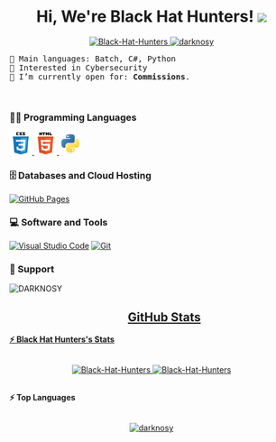 <!-- Stolen from https://github.com/DARKNOSY/DARKNOSY/ -->
<h1 align="center">
Hi, We're Black Hat Hunters!
	<a href="https://github.com/Bouaskaoun" target="_self">
		<img src="https://media.giphy.com/media/hvRJCLFzcasrR4ia7z/giphy.gif" width="30">
	</a>
</h1>
<p align="center">
	<a href="https://github.com/Black-Hat-Hunters">
		<img src="https://komarev.com/ghpvc/?username=Black-Hat-Hunters&label=Profile%20views&color=0e75b6&style=flat" alt="Black-Hat-Hunters" />
	</a>
	<a href="https://github.com/Black-Hat-Hunters">
		<img src="https://img.shields.io/github/followers/Black-Hat-Hunters?label=Followers" alt="darknosy" />
	</a>
</p>

<pre>
🌟 Main languages: Batch, C#, Python
🚩 Interested in Cybersecurity
🤔 I’m currently open for: <b>Commissions</b>.
</pre>

<br/>

<!--## Connect with Me

<p align="center">
	<a href="mailto:dark.help@yahoo.com"><img img src="https://img.shields.io/badge/gmail-%23EA4335.svg?style=plastic&logo=gmail&logoColor=white" alt="Gmail"/></a>
	<a href="https://twitter.com/darknosy1"><img src="https://img.shields.io/badge/twitter-%230A66C2.svg?style=plastic&logo=twitter&logoColor=white" alt="Twitter"/></a>
</p>
-->
### 👨‍💻 Programming Languages

<p align="left"> <a href="https://www.w3schools.com/css/" target="_blank" rel="noreferrer"> 
<img src="https://raw.githubusercontent.com/devicons/devicon/master/icons/css3/css3-original-wordmark.svg" alt="css3" width="40" height="40"/> </a> <a href="https://www.w3.org/html/" target="_blank" rel="noreferrer"> <img src="https://raw.githubusercontent.com/devicons/devicon/master/icons/html5/html5-original-wordmark.svg" alt="html5" width="40" height="40"/> </a> <a href="https://www.python.org" target="_blank" rel="noreferrer"> <img src="https://raw.githubusercontent.com/devicons/devicon/master/icons/python/python-original.svg" alt="python" width="40" height="40"/> </a> </p>

### 🗄️ Databases and Cloud Hosting

<p>
    <a href="https://github.com/Black-Hat-Hunters"><img alt="GitHub Pages" src="https://img.shields.io/badge/GitHub%20Pages-222222.svg?logo=github&logoColor=white"></a>
</p>

### 💻 Software and Tools

<p>
    <a href="https://github.com/Black-Hat-Hunters"><img alt="Visual Studio Code" src="https://img.shields.io/badge/Visual%20Studio%20Code-0078d7.svg?logo=visual-studio-code&logoColor=white"></a>
    <a href="https://github.com/Black-Hat-Hunters"><img alt="Git" src="https://img.shields.io/badge/Git%20-%23F05033.svg?logo=git&logoColor=white"></a>
</p>

### 💸 Support
<p>
 <a href="https://ko-fi.com/DARKNOSY"> <img align="left" src="https://cdn.ko-fi.com/cdn/kofi3.png?v=3" height="50" width="210" alt="DARKNOSY"/a>
</p>
</br>

## GitHub Stats

<summary><b>⚡ Black Hat Hunters's Stats</b></summary>
<br/>

<p align="center">
	<a href="https://github.com/Black-Hat-Hunters">
	<img width="49.5%" src="https://github-readme-stats-git-masterrstaa-rickstaa.vercel.app/api?username=Black-Hat-Hunters&show_icons=true" alt="Black-Hat-Hunters">
	<img width="49.5%" src="https://github-readme-streak-stats.herokuapp.com/?user=Black-Hat-Hunters" alt="Black-Hat-Hunters">
	</a>
	<br/>
</p>
<br/>

<summary><b>⚡ Top Languages</b></summary>
<br/>

<p align="center">
	<a href="https://github.com/Black-Hat-Hunters">
	<img src="https://github-readme-stats.vercel.app/api/top-langs/?username=Black-Hat-Hunters&langs_count=8&layout=compact" alt="darknosy">
	</a>
	<br/>
<br/>
<br/>
<!-- Readme made by https://github.com/DARKNOSY
